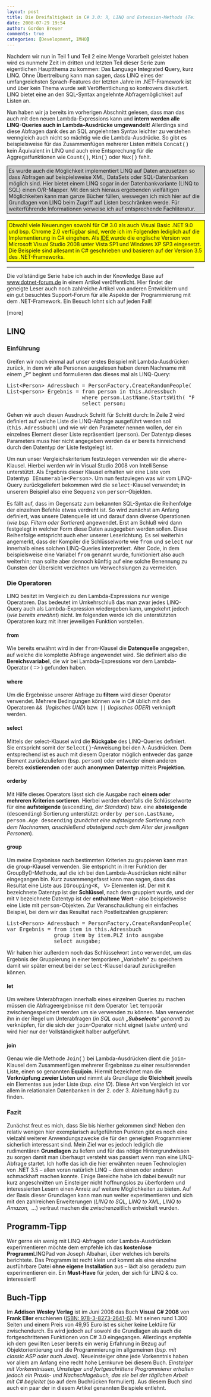 ```yaml
---
layout: post
title: Die Dreifaltigkeit in C# 3.0: λ, LINQ und Extension-Methods (Teil 3/3)
date: 2008-07-29 19:54
author: Gordon Breuer
comments: true
categories: [Development, IMHO]
---
```

<p>Nachdem wir nun in Teil 1 und Teil 2 eine Menge Vorarbeit geleistet haben wird es nunmehr Zeit im dritten und letzten Teil dieser Serie zum eigentlichen Hauptthema zu kommen: Das <strong>L</strong>anguage <strong>In</strong>tegrated <strong>Q</strong>uery, kurz LINQ. Ohne Übertreibung kann man sagen, dass LINQ eines der umfangreichsten Sprach-Features der letzten Jahre im .NET-Framework ist und über kein Thema wurde seit Veröffentlichung so kontrovers diskutiert. LINQ bietet eine an den SQL-Syntax angelehnte Abfragemöglichkeit auf Listen an.</p>  <p>Nun haben wir ja bereits im vorherigen Abschnitt gelesen, dass man das auch mit den neuen Lambda-Expressions kann und <strong>intern werden alle LINQ-Queries auch in Lambda-Ausdrücke umgewandelt</strong>! Allerdings sind diese Abfragen dank des an SQL angelehnten Syntax leichter zu verstehen wenngleich auch nicht so mächtig wie die Lambda-Ausdrücke. So gibt es beispielsweise für das Zusammenfügen mehrerer Listen mittels <span style="font-family: courier new">Concat()</span> kein Äquivalent in LINQ und auch eine Entsprechung für die Aggregatfunktionen wie <span style="font-family: courier new">Count()</span>, <span style="font-family: courier new">Min()</span> oder <span style="font-family: courier new">Max()</span> fehlt.</p>  <div style="border-right: #000000 1px solid; padding-right: 4px; border-top: #000000 1px solid; padding-left: 4px; padding-bottom: 4px; border-left: #000000 1px solid; width: 523px; padding-top: 4px; border-bottom: #000000 1px solid; background-color: #cccccc">Es wurde auch die Möglichkeit implementiert LINQ auf Daten anzusetzen so dass Abfragen auf beispielsweise XML, DataSets oder SQL-Datenbanken möglich sind. Hier bietet einem LINQ sogar in der Datenbankvariante (LINQ to SQL) einen O/R-Mapper. Mit den sich hieraus ergebenden vielfältigen Möglichkeiten kann man ganze Bücher füllen, weswegen ich mich hier auf die Grundlagen von LINQ beim Zugriff auf Listen beschränken werde. Für weiterführende Informationen verweise ich auf entsprechende Fachliteratur.</div>  <br />  <div style="border-right: #000000 1px solid; padding-right: 4px; border-top: #000000 1px solid; padding-left: 4px; padding-bottom: 4px; vertical-align: top; border-left: #000000 1px solid; width: 523px; padding-top: 4px; border-bottom: #000000 1px solid; background-color: yellow">Obwohl viele Neuerungen sowohl für C# 3.0 als auch Visual Basic .NET 9.0 und bsp. Chrome 2.0 verfügbar sind, werde ich im Folgenden lediglich auf die Implementierung in C# eingehen. Als <acronym title="Integrated Development Environment">IDE </acronym>wurde die englische Version von Microsoft Visual Studio 2008 unter Vista SP1 und Windows XP SP3 eingesetzt. Die Beispiele sind allesamt in C# geschrieben und basieren auf der Version 3.5 des .NET-Frameworks.</div>  <hr />  <p>Die vollständige Serie habe ich auch in der Knowledge Base auf <a href="http://dotnet-forum.de/KnowledgeBase/articles/2008/07/29/317-grundlagen-zu-linq-lambda-expressions-und-extension-methods.aspx" target="_blank">www.dotnet-forum.de</a> in einem Artikel veröffentlicht. Hier findet der geneigte Leser auch noch zahlreiche Artikel von anderen Entwicklern und ein gut besuchtes Support-Forum für alle Aspekte der Programmierung mit dem .NET-Framework. Ein Besuch lohnt sich auf jeden Fall!</p>  <p>[more]</p>  <h2>LINQ</h2>  <h3>Einführung</h3>  <p>Greifen wir noch einmal auf unser erstes Beispiel mit Lambda-Ausdrücken zurück, in dem wir alle Personen ausgelesen haben deren Nachname mit einem „P“ beginnt und formulieren das dieses mal als LINQ-Query: </p>  <div class="wlWriterSmartContent" id="scid:812469c5-0cb0-4c63-8c15-c81123a09de7:9ff70652-b5f5-4837-a098-e9301cf37dea" style="padding-right: 0px; display: inline; padding-left: 0px; float: none; padding-bottom: 0px; margin: 0px; padding-top: 0px"><pre name="code" class="c#:nocontrols">List&lt;Person&gt; Adressbuch = PersonFactory.CreateRandomPeople( 100 );
List&lt;person&gt; Ergebnis = from person in this.Adressbuch
                        where person.LastName.StartsWith( "P" )
                        select person;</pre></div>

<p>Gehen wir auch diesen Ausdruck Schritt für Schritt durch: In Zeile 2 wird definiert auf welche Liste die LINQ-Abfrage ausgeführt werden soll (<font face="Courier New">this.Adressbuch</font>) und wie wir den Parameter nennen wollen, der ein einzelnes Element dieser Liste repräsentiert (<font face="Courier New">person</font>). Der Datentyp dieses Parameters muss hier nicht angegeben werden da er bereits hinreichend durch den Datentyp der Liste festgelegt ist.</p>

<p>Um nun unser Vergleichskriterium festzulegen verwenden wir die <font face="Courier New">where</font>-Klausel. Hierbei werden wir in Visual Studio 2008 von IntelliSense unterstützt. Als Ergebnis dieser Klausel erhalten wir eine Liste vom Datentyp<font face="Courier New"> IEnumerable&lt;Person&gt;</font>. Um nun festzulegen was wir vom LINQ-Query zurückgeliefert bekommen wird die <font face="Courier New">select</font>-Klausel verwendet; in unserem Beispiel also eine Sequenz von <font face="Courier New">person</font>-Objekten.</p>

<p>Es fällt auf, dass im Gegensatz zum bekannten SQL-Syntax die Reihenfolge der einzelnen Befehle etwas verdreht ist. So wird zunächst am Anfang definiert, was unsere Datenquelle ist und darauf dann diverse Operationen (<em>wie bsp. Filtern oder Sortieren</em>) angewendet. Erst am Schluß wird dann festgelegt in welcher Form diese Daten ausgegeben werden sollen. Diese Reihenfolge entspricht auch eher unserer Leserichtung. Es sei weiterhin angemerkt, dass der Kompiler die Schlüsselworte wie <font face="Courier New">from</font> und <font face="Courier New">select</font> nur innerhalb eines solchen LINQ-Queries interpretiert. Alter Code, in dem beispielsweise eine Variabel <font face="Courier New">from</font> genannt wurde, funktioniert also auch weiterhin; man sollte aber dennoch künftig auf eine solche Benennung zu Gunsten der Übersicht verzichten um Verwechslungen zu vermeiden.</p>

<h3>Die Operatoren</h3>

<p>LINQ besitzt im Vergleich zu den Lambda-Expressions nur wenige Operatoren. Das bedeutet im Umkehrschluß das man zwar jedes LINQ-Query auch als Lambda-Expression wiedergeben kann, umgekehrt jedoch (<em>wie bereits erwähnt</em>) nicht. Im folgenden werde ich die unterstützten Operatoren kurz mit ihrer jeweiligen Funktion vorstellen.</p>

<h4>from</h4>

<p>Wie bereits erwähnt wird in der <font face="Courier New">from</font>-Klausel die <strong>Datenquelle</strong> angegeben, auf welche die komplette Abfrage angewendet wird. Sie definiert also die <strong>Bereichsvariabel</strong>, die wir bei Lambda-Expressions vor dem Lambda-Operator ( <font face="Courier New">=&gt;</font> ) gefunden haben.</p>

<h4>where</h4>

<p>Um die Ergebnisse unserer Abfrage zu <strong>filtern</strong> wird dieser Operator verwendet. Mehrere Bedingungen können wie in C# üblich mit den Operatoren <font face="Courier New">&amp;&amp; </font>(<em>logisches UND</em>) bzw. <font face="Courier New">||</font> (<em>logisches ODER</em>) verknüpft werden.</p>

<h4>select</h4>

<p>Mittels der select-Klausel wird die <strong>Rückgabe</strong> des LINQ-Queries definiert. Sie entspricht somit der <font face="Courier New">Select()</font>-Anweisung bei den λ-Ausdrücken. Dem entsprechend ist es auch mit diesem Operator möglich entweder das ganze Element zurückzuliefern (bsp. <font face="Courier New">person</font>) oder entweder einen anderen bereits <strong>existierenden</strong> oder auch <strong>anonymen Datentyp</strong> mittels <strong>Projektion</strong>.</p>

<h4>orderby</h4>

<p>Mit Hilfe dieses Operators lässt sich die Ausgabe nach<strong> einem oder mehreren Kriterien sortieren</strong>. Hierbei werden ebenfalls die Schlüsselworte für eine <strong>aufsteigende</strong> (<font face="Courier New">ascending</font>, <em>der Standard</em>) bzw. eine <strong>absteigende</strong> (<font face="Courier New">descending</font>) Sortierung unterstützt: <font face="Courier New">orderby person.LastName, person.Age descending</font> (<em>zunächst eine aufsteigende Sortierung nach dem Nachnamen, anschließend absteigend nach dem Alter der jeweiligen Personen</em>).</p>

<h4>group</h4>

<p>Um meine Ergebnisse nach bestimmten Kriterien zu gruppieren kann man die group-Klausel verwenden. Sie entspricht in ihrer Funktion der GroupBy()-Methode, auf die ich bei den Lambda-Ausdrücken nicht näher eingegangen bin. Kurz zusammengefasst kann man sagen, dass das Resultat eine Liste aus <font face="Courier New">IGrouping&lt;K, V&gt;</font> Elementen ist. Der mit <font face="Courier New">K </font>bezeichnete Datentyp ist der <strong>Schlüssel</strong>, nach dem gruppiert wurde, und der mit <font face="Courier New">V</font> bezeichnete Datentyp ist der <strong>enthaltene Wert</strong> – also beispielsweise eine Liste mit <font face="Courier New">person</font>-Objekten. Zur Veranschaulichung ein einfaches Beispiel, bei dem wir das Resultat nach Postleitzahlen gruppieren: </p>

<div class="wlWriterSmartContent" id="scid:812469c5-0cb0-4c63-8c15-c81123a09de7:cde7ea07-de27-401a-985d-3f3ab730c7bf" style="padding-right: 0px; display: inline; padding-left: 0px; float: none; padding-bottom: 0px; margin: 0px; padding-top: 0px"><pre name="code" class="c#:nocontrols">List&lt;Person&gt; Adressbuch = PersonFactory.CreateRandomPeople( 100 );
var Ergebnis = from item in this.Adressbuch
               group item by item.PLZ into ausgabe
               select ausgabe;</pre></div>

<p>Wir haben hier außerdem noch das Schlüsselwort <font face="Courier New">into</font> verwendet, um das Ergebnis der Gruppierung in einer temporären „<em>Variabeln</em>“ zu speichern damit wir später erneut bei der <font face="Courier New">select</font>-Klausel darauf zurückgreifen können.</p>

<h4>let</h4>

<p>Um weitere Unterabfragen innerhalb eines einzelnen Queries zu machen müssen die Abfrageergebnisse mit dem Operator <font face="Courier New">let</font> temporär zwischengespeichert werden um sie verwenden zu können. Man verwendet ihn in der Regel um Unterabfragen (<em>in SQL auch „<strong>Subselects</strong>“ genannt</em>) zu verknüpfen, für die sich der <font face="Courier New">join</font>-Operator nicht eignet (<em>siehe unten</em>) und wird hier nur der Vollständigkeit halber aufgeführt.</p>

<h4>join</h4>

<p>Genau wie die Methode <font face="Courier New">Join()</font> bei Lambda-Ausdrücken dient die <font face="Courier New">join</font>-Klausel dem Zusammenfügen mehrerer Ergebnisse zu einer resultierenden Liste, einen so genannten <strong>Equijoin</strong>. Hiermit bezeichnet man die <strong>Verknüpfung zweier Listen</strong> und nimmt als Grundlage die <strong>Gleichheit</strong> jeweils ein Elementes aus jeder Liste (<em>bsp. eine ID</em>). Diese Art von Vergleich ist vor allem in relationalen Datenbanken in der 2. oder 3. Ableitung häufig zu finden.</p>

<h3>Fazit </h3>

<p>Zunächst freut es mich, dass Sie bis hierher gekommen sind! Neben den relativ wenigen hier exemplarisch aufgeführten Punkten gibt es noch eine vielzahl weiterer Anwendungszwecke die für den geneigten Programmierer sicherlich interessant sind. Mein Ziel war es jedoch lediglich die rudimentären <strong>Grundlagen</strong> zu liefern und für das nötige Hintergrundwissen zu sorgen damit man überhaupt versteht was passiert wenn man eine LINQ-Abfrage startet. Ich hoffe das ich die hier erwähnten neuen Technologien von .NET 3.5 – allen voran natürlich LINQ – dem einen oder anderen schmackhaft machen konnte. Einige Bereiche habe ich dabei bewußt nur kurz angeschnitten um Einsteiger nicht hoffnungslos zu überfordern und interessierten Lesern einen Anreiz auf weitere Möglichkeiten zu bieten. Auf der Basis dieser Grundlagen kann man nun weiter experimentieren und sich mit den zahlreichen Erweiterungen (<em>LINQ to SQL, LINQ to XML, LINQ to Amazon,&#160; …</em>) vertraut machen die zwischenzeitlich entwickelt wurden.</p>

<h2>Programm-Tipp</h2>

<p>Wer gerne ein wenig mit LINQ-Abfragen oder Lambda-Ausdrücken experimentieren möchte dem empfehle ich das <strong>kostenlose Programm</strong>LINQPad von Joseph Albahari, über welches ich bereits berichtete. Das Programm ist recht klein und kommt als eine einzelne ausführbare Datei <strong>ohne eigene Installation</strong> aus – lädt also geradezu zum experimentieren ein. Ein <strong>Must-Have</strong> für jeden, der sich für LINQ &amp; co. interessiert!</p>

<h2>Buch-Tipp</h2>

<p>Im <strong>Addison Wesley Verlag</strong> ist im Juni 2008 das Buch <strong>Visual C# 2008</strong> von <strong>Frank Eller</strong> erschienen (<a href="http://www.addison-wesley.de/main/main.asp?page=aktionen/bookdetails&amp;ProductID=163410" target="_blank">ISBN: 978-3-8273-2641-6</a>). Mit seinen rund 1.300 Seiten und einem Preis von 49,95 Euro ist es sicher keine Lektüre für zwischendurch. Es wird jedoch auf sowohl die Grundlagen als auch die fortgeschrittenen Funktionen von C# 3.0 eingegangen. Allerdings empfehle ich dem gewillten Leser bereits ein wenig Erfahrung in Bezug auf Objektorientierung und die Programmierung im allgemeinen (<em>bsp. mit classic ASP oder auch Java</em>). Neueinsteiger ohne jede Vorkenntnis haben vor allem am Anfang eine recht hohe Lernkurve bei diesem Buch. <em>Einsteiger mit Vorkenntnissen, Umsteiger und fortgeschrittene Programmierer erhalten jedoch ein Praxis- und Nachschlagebuch, das sie bei der täglichen Arbeit mit C# begleitet </em>(so auf dem Buchrücken formuliert). Aus diesem Buch sind auch ein paar der in diesem Artikel genannten Beispiele entlehnt.</p>
